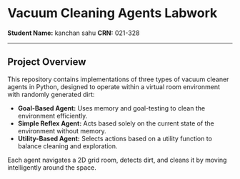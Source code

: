 # Vacuum Cleaning Agents Labwork

**Student Name:** kanchan sahu
**CRN:** 021-328

---

## Project Overview

This repository contains implementations of three types of vacuum cleaner agents in Python, designed to operate within a virtual room environment with randomly generated dirt:

- **Goal-Based Agent:** Uses memory and goal-testing to clean the environment efficiently.  
- **Simple Reflex Agent:** Acts based solely on the current state of the environment without memory.  
- **Utility-Based Agent:** Selects actions based on a utility function to balance cleaning and exploration.
  
Each agent navigates a 2D grid room, detects dirt, and cleans it by moving intelligently around the space.



